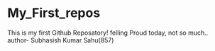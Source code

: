 # My_First_repos
This is my first Github Reposatory! felling Proud today, not so much..
<br>
author- Subhasish Kumar Sahu(857)

